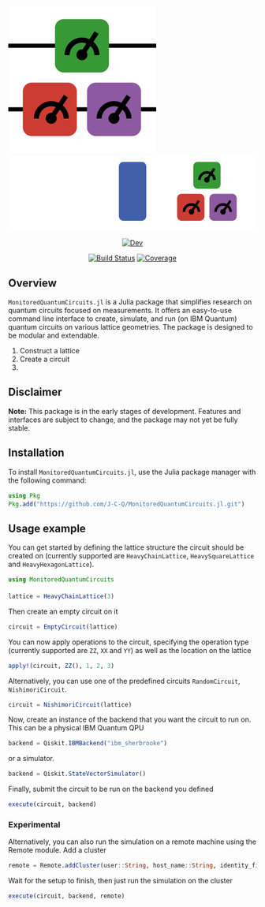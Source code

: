 ![#MonitoredQuantumCircuits.jl](/docs/src/assets/logo.png#gh-light-mode-only "MonitoredQuantumCircuits.jl")
![#MonitoredQuantumCircuits.jl](/docs/src/assets/logo-dark.png#gh-dark-mode-only "MonitoredQuantumCircuits.jl")

<p align="center">
  <!-- <a href="https://J-C-Q.github.io/MonitoredQuantumCircuits.jl/stable/"><img src="https://img.shields.io/badge/docs-stable-blue.svg" alt="Stable"></a> -->
  <a href="https://J-C-Q.github.io/MonitoredQuantumCircuits.jl/dev/"><img src="https://img.shields.io/badge/docs-dev-blue.svg" alt="Dev"></a>  
  
</p>
<p align="center">
  <a href="https://github.com/J-C-Q/MonitoredQuantumCircuits.jl/actions/workflows/CI.yml?query=branch%3Amain"><img src="https://github.com/J-C-Q/MonitoredQuantumCircuits.jl/actions/workflows/CI.yml/badge.svg?branch=main" alt="Build Status"></a>
  <a href="https://codecov.io/gh/J-C-Q/MonitoredQuantumCircuits.jl"><img src="https://codecov.io/gh/J-C-Q/MonitoredQuantumCircuits.jl/branch/main/graph/badge.svg?token=UUCGN8AJKM" alt="Coverage"></a>
  <!-- <a href="https://github.com/JuliaTesting/Aqua.jl"><img src="https://raw.githubusercontent.com/JuliaTesting/Aqua.jl/master/badge.svg" alt="Aqua"></a> -->
</p>

## Overview

`MonitoredQuantumCircuits.jl` is a Julia package that simplifies research on quantum circuits focused on measurements. It offers an easy-to-use command line interface to create, simulate, and run (on IBM Quantum) quantum circuits on various lattice geometries. The package is designed to be modular and extendable.

1. Construct a lattice
2. Create a circuit
3.

## Disclaimer

**Note:** This package is in the early stages of development. Features and interfaces are subject to change, and the package may not yet be fully stable.

## Installation

To install `MonitoredQuantumCircuits.jl`, use the Julia package manager with the following command:

```julia
using Pkg
Pkg.add("https://github.com/J-C-Q/MonitoredQuantumCircuits.jl.git")
```

## Usage example

You can get started by defining the lattice structure the circuit should be created on (currently supported are `HeavyChainLattice`, `HeavySquareLattice` and `HeavyHexagonLattice`).

```julia
using MonitoredQuantumCircuits

lattice = HeavyChainLattice(3)
```

Then create an empty circuit on it

```julia
circuit = EmptyCircuit(lattice)
```

You can now apply operations to the circuit, specifying the operation type (currently supported are `ZZ`, `XX` and `YY`) as well as the location on the lattice

```julia
apply!(circuit, ZZ(), 1, 2, 3)
```

Alternatively, you can use one of the predefined circuits `RandomCircuit`, `NishimoriCircuit`.

```julia
circuit = NishimoriCircuit(lattice)
```

Now, create an instance of the backend that you want the circuit to run on. This can be a physical IBM Quantum QPU

```julia
backend = Qiskit.IBMBackend("ibm_sherbrooke")
```

or a simulator.

```julia
backend = Qiskit.StateVectorSimulator()
```

Finally, submit the circuit to be run on the backend you defined

```julia
execute(circuit, backend)
```

### Experimental

Alternatively, you can also run the simulation on a remote machine using the Remote module.
Add a cluster

```julia
remote = Remote.addCluster(user::String, host_name::String, identity_file::String)
```

Wait for the setup to finish, then just run the simulation on the cluster

```julia
execute(circuit, backend, remote)
```
